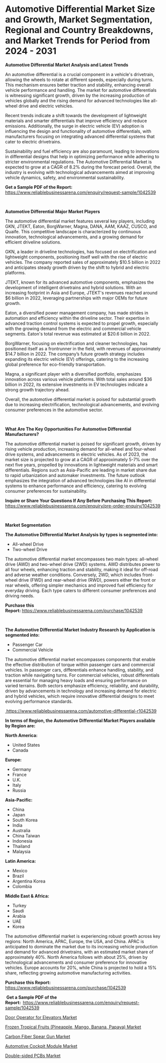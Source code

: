 <p><h1>Automotive Differential Market Size and Growth, Market Segmentation, Regional and Country Breakdowns, and Market Trends for Period from 2024 -  2031</h1></p><p><strong>Automotive Differential Market Analysis and Latest Trends</strong></p>
<p><p>An automotive differential is a crucial component in a vehicle's drivetrain, allowing the wheels to rotate at different speeds, especially during turns. This mechanism ensures better traction and stability, enhancing overall vehicle performance and handling. The market for automotive differentials is witnessing significant growth, driven by the increasing production of vehicles globally and the rising demand for advanced technologies like all-wheel drive and electric vehicles.</p><p>Recent trends indicate a shift towards the development of lightweight materials and smarter differentials that improve efficiency and reduce emissions. Additionally, the surge in electric vehicle (EV) adoption is influencing the design and functionality of automotive differentials, with manufacturers focusing on integrating advanced differential systems that cater to electric drivetrains.</p><p>Sustainability and fuel efficiency are also paramount, leading to innovations in differential designs that help in optimizing performance while adhering to stricter environmental regulations. The Automotive Differential Market is expected to grow at a CAGR of 8.2% during the forecast period. Overall, the industry is evolving with technological advancements aimed at improving vehicle dynamics, safety, and environmental sustainability.</p></p>
<p><strong>Get a Sample PDF of the Report:&nbsp;</strong> <a href="https://www.reliablebusinessarena.com/enquiry/request-sample/1042539?utm_campaign=1566&utm_medium=2&utm_source=Github&utm_content=ia&utm_term=02112024&utm_id=automotive-differential">https://www.reliablebusinessarena.com/enquiry/request-sample/1042539</a></p>
<p>&nbsp;</p>
<p><strong>Automotive Differential Major Market Players</strong></p>
<p><p>The automotive differential market features several key players, including GKN, JTEKT, Eaton, BorgWarner, Magna, DANA, AAM, KAAZ, CUSCO, and Quaife. This competitive landscape is characterized by continuous innovation, technological advancements, and a growing demand for efficient driveline solutions.</p><p>GKN, a leader in driveline technologies, has focused on electrification and lightweight components, positioning itself well with the rise of electric vehicles. The company reported sales of approximately $10.5 billion in 2022 and anticipates steady growth driven by the shift to hybrid and electric platforms.</p><p>JTEKT, known for its advanced automotive components, emphasizes the development of intelligent drivetrains and hybrid solutions. With an increasing footprint in Asia and Europe, JTEKT's revenues reached around $6 billion in 2022, leveraging partnerships with major OEMs for future growth.</p><p>Eaton, a diversified power management company, has made strides in automation and efficiency within the driveline sector. Their expertise in advanced traction control systems is expected to propel growth, especially with the growing demand from the electric and commercial vehicle segments. Eaton's total revenue was estimated at $20.6 billion in 2022.</p><p>BorgWarner, focusing on electrification and cleaner technologies, has positioned itself as a frontrunner in the field, with revenues of approximately $14.7 billion in 2022. The company’s future growth strategy includes expanding its electric vehicle (EV) offerings, catering to the increasing global preference for eco-friendly transportation.</p><p>Magna, a significant player with a diversified portfolio, emphasizes innovation across various vehicle platforms. With total sales around $36 billion in 2022, its extensive investments in EV technologies indicate a strong growth trajectory ahead.</p><p>Overall, the automotive differential market is poised for substantial growth due to increasing electrification, technological advancements, and evolving consumer preferences in the automotive sector.</p></p>
<p>&nbsp;</p>
<p><strong>What Are The Key Opportunities For Automotive Differential Manufacturers?</strong></p>
<p><p>The automotive differential market is poised for significant growth, driven by rising vehicle production, increasing demand for all-wheel and four-wheel drive systems, and advancements in electric vehicles. As of 2023, the market size is projected to grow at a CAGR of approximately 5-7% over the next five years, propelled by innovations in lightweight materials and smart differentials. Regions such as Asia-Pacific are leading in market share due to rapid urbanization and automaker investments. The future outlook emphasizes the integration of advanced technologies like AI in differential systems to enhance performance and efficiency, catering to evolving consumer preferences for sustainability.</p></p>
<p><strong>Inquire or Share Your Questions If Any Before Purchasing This Report:</strong> <a href="https://www.reliablebusinessarena.com/enquiry/pre-order-enquiry/1042539?utm_campaign=1566&utm_medium=2&utm_source=Github&utm_content=ia&utm_term=02112024&utm_id=automotive-differential">https://www.reliablebusinessarena.com/enquiry/pre-order-enquiry/1042539</a></p>
<p>&nbsp;</p>
<p><strong>Market Segmentation</strong></p>
<p><strong>The Automotive Differential Market Analysis by types is segmented into:</strong></p>
<p><ul><li>All-wheel Drive</li><li>Two-wheel Drive</li></ul></p>
<p><p>The automotive differential market encompasses two main types: all-wheel drive (AWD) and two-wheel drive (2WD) systems. AWD distributes power to all four wheels, enhancing traction and stability, making it ideal for off-road and adverse weather conditions. Conversely, 2WD, which includes front-wheel drive (FWD) and rear-wheel drive (RWD), powers either the front or rear wheels, offering simpler mechanics and improved fuel efficiency for everyday driving. Each type caters to different consumer preferences and driving needs.</p></p>
<p><strong>Purchase this Report:&nbsp;</strong><a href="https://www.reliablebusinessarena.com/purchase/1042539?utm_campaign=1566&utm_medium=2&utm_source=Github&utm_content=ia&utm_term=02112024&utm_id=automotive-differential">https://www.reliablebusinessarena.com/purchase/1042539</a></p>
<p>&nbsp;</p>
<p><strong>The Automotive Differential Market Industry Research by Application is segmented into:</strong></p>
<p><ul><li>Passenger Car</li><li>Commercial Vehicle</li></ul></p>
<p><p>The automotive differential market encompasses components that enable the effective distribution of torque within passenger cars and commercial vehicles. In passenger cars, differentials enhance handling, stability, and traction while navigating turns. For commercial vehicles, robust differentials are essential for managing heavy loads and ensuring performance on varied terrains. Both sectors emphasize efficiency, reliability, and durability, driven by advancements in technology and increasing demand for electric and hybrid vehicles, which require innovative differential designs to meet evolving performance standards.</p></p>
<p><a href="https://www.reliablebusinessarena.com/automotive-differential-r1042539?utm_campaign=1566&utm_medium=2&utm_source=Github&utm_content=ia&utm_term=02112024&utm_id=automotive-differential">&nbsp;https://www.reliablebusinessarena.com/automotive-differential-r1042539</a></p>
<p><strong>In terms of Region, the Automotive Differential Market Players available by Region are:</strong></p>
<p>
    <p> <strong> North America: </strong>
        <ul>
            <li>United States</li>
            <li>Canada</li>
        </ul>
        </p> 
    <p> <strong> Europe: </strong>
        <ul>
            <li>Germany</li>
            <li>France</li>
            <li>U.K.</li>
            <li>Italy</li>
            <li>Russia</li>
        </ul>
        </p> 
    <p> <strong> Asia-Pacific: </strong>
        <ul>
            <li>China</li>
            <li>Japan</li>
            <li>South Korea</li>
            <li>India</li>
            <li>Australia</li>
            <li>China Taiwan</li>
            <li>Indonesia</li>
            <li>Thailand</li>
            <li>Malaysia</li>
        </ul>
        </p> 
    <p> <strong> Latin America: </strong>
        <ul>
            <li>Mexico</li>
            <li>Brazil</li>
            <li>Argentina Korea</li>
            <li>Colombia</li>
        </ul>
        </p> 
    <p> <strong> Middle East & Africa: </strong>
        <ul>
            <li>Turkey</li>
            <li>Saudi</li>
            <li>Arabia</li>
            <li>UAE</li>
            <li>Korea</li>
        </ul>
    </p>
    </p>
<p><p>The automotive differential market is experiencing robust growth across key regions: North America, APAC, Europe, the USA, and China. APAC is anticipated to dominate the market due to its increasing vehicle production and demand for advanced drivetrains, with an estimated market share of approximately 40%. North America follows with about 25%, driven by technological advancements and consumer preference for innovative vehicles. Europe accounts for 20%, while China is projected to hold a 15% share, reflecting growing automotive manufacturing activities.</p></p>
<p><strong>Purchase this Report: </strong><a href="https://www.reliablebusinessarena.com/purchase/1042539?utm_campaign=1566&utm_medium=2&utm_source=Github&utm_content=ia&utm_term=02112024&utm_id=automotive-differential">https://www.reliablebusinessarena.com/purchase/1042539</a></p>
<p>&nbsp;<strong>Get a Sample PDF of the Report:&nbsp;&nbsp;</strong><a href="https://www.reliablebusinessarena.com/enquiry/request-sample/1042539?utm_campaign=1566&utm_medium=2&utm_source=Github&utm_content=ia&utm_term=02112024&utm_id=automotive-differential">https://www.reliablebusinessarena.com/enquiry/request-sample/1042539</a></p>
<p><strong></strong></p>
<p><p><a href="https://www.linkedin.com/pulse/door-operator-elevators-market-refracting-trends-consumer-f7jqc?utm_campaign=1566&utm_medium=2&utm_source=Github&utm_content=ia&utm_term=02112024&utm_id=automotive-differential">Door Operator for Elevators Market</a></p><p><a href="https://www.linkedin.com/pulse/opportunities-challenges-frozen-tropical-fruits-pineapple-mango-yuzrc?utm_campaign=1566&utm_medium=2&utm_source=Github&utm_content=ia&utm_term=02112024&utm_id=automotive-differential">Frozen Tropical Fruits (Pineapple, Mango, Banana, Papaya) Market</a></p><p><a href="https://www.linkedin.com/pulse/carbon-fiber-spear-gun-market-size-share-trends-analysis-ed1lc?utm_campaign=1566&utm_medium=2&utm_source=Github&utm_content=ia&utm_term=02112024&utm_id=automotive-differential">Carbon Fiber Spear Gun Market</a></p><p><a href="https://github.com/Rekhakhatun65/Market-Research-Report-List-1/blob/main/automotive-cockpit-module-market.md?utm_campaign=1566&utm_medium=2&utm_source=Github&utm_content=ia&utm_term=02112024&utm_id=automotive-differential">Automotive Cockpit Module Market</a></p><p><a href="https://www.linkedin.com/pulse/exploring-double-sided-pcbs-market-dynamics-revenue-analysis-rarzc?utm_campaign=1566&utm_medium=2&utm_source=Github&utm_content=ia&utm_term=02112024&utm_id=automotive-differential">Double-sided PCBs Market</a></p></p>